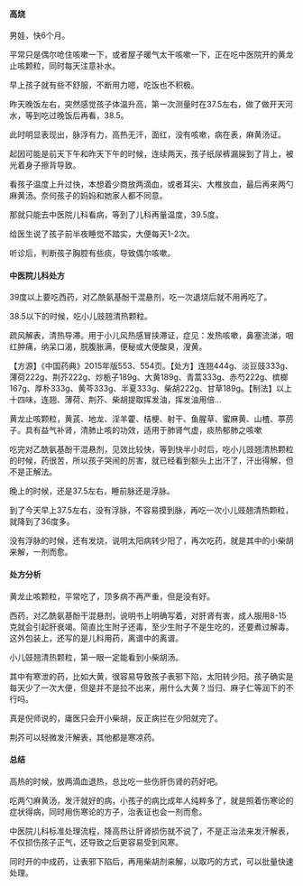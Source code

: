 #### 高烧

男娃，快6个月。

平常只是偶尔呛住咳嗽一下，或者屋子暖气太干咳嗽一下，正在吃中医院开的黄龙止咳颗粒，同时每天注意补水。

早上孩子就有些不舒服，不断用力嗯，吃饭也不积极。

昨天晚饭左右，突然感觉孩子体温升高，第一次测量时在37.5左右，做了做开天河水，等到吃过晚饭后再看，38.5。

此时明显表现出，脉浮有力，高热无汗，面红，没有咳嗽，病在表，麻黄汤证。

起因可能是前天下午和昨天下午的时候，连续两天，孩子纸尿裤漏屎到了背上，被光着身子擦背导致。

看孩子温度上升过快，本想着少商放两滴血，或者耳尖、大椎放血，最后再来两勺麻黄汤。奈何孩子的妈妈和她家人都不同意。

那就只能去中医院儿科看病，等到了儿科再量温度，39.5度。

给医生说了孩子前半夜睡觉不踏实，大便每天1-2次。

听诊后，判断孩子胸腔有些痰，导致偶尔咳嗽。

#### 中医院儿科处方

39度以上要吃西药，对乙酰氨基酚干混悬剂，吃一次退烧后就不用再吃了。

38.5以下的时候，吃小儿豉翘清热颗粒。

疏风解表，清热导滞。用于小儿风热感冒挟滞证，症见：发热咳嗽，鼻塞流涕，咽红肿痛，纳呆口渴，脘腹胀满，便秘或大便酸臭，溲黄。

【方源】《中国药典》2015年版553、554页。【处方】连翘444g、淡豆豉333g、薄荷222g、荆芥222g、炒栀子189g、大黄189g、青蒿333g、赤芍222g、槟榔167g、厚朴333g、黄芩333g、半夏333g、柴胡222g、甘草189g。【制法】以上十四味，连翘、薄荷、荆芥、柴胡提取挥发油，挥发油用倍…

黄龙止咳颗粒，黄芪、地龙、淫羊藿、桔梗、射干、鱼腥草、蜜麻黄、山楂、葶苈子。具有益气补肾，清肺止咳的功效，适用于肺肾气虚，痰热郁肺之咳嗽

吃完对乙酰氨基酚干混悬剂，见效比较快，等到快半小时后，吃小儿豉翘清热颗粒的时候，药很苦，所以孩子哭闹的厉害，就已经看到额头上出汗了，汗出得解，但不是正解法。

晚上的时候，还是37.5左右，睡前脉还是浮脉。

到了今天早上37.5左右，没有浮脉，不容易摸到脉，再吃一次小儿豉翘清热颗粒，就降到了36度多。

没有浮脉的时候，还有发烧，说明太阳病转少阳了，再次吃药，就是其中的小柴胡来解，一剂而愈。

#### 处方分析

黄龙止咳颗粒，平常吃了，顶多病不再严重，但是没有好。

西药，对乙酰氨基酚干混悬剂，说明书上明确写着，对肝肾有害，成人服用8-15克就会引起肝衰竭。简直比生附子还毒，至少生附子不是生吃的，还要煮过解毒。这外包装上，还写的是儿科用药，离谱中的离谱。

小儿豉翘清热颗粒，第一眼一定能看到小柴胡汤。

其中有寒泄的药，比如大黄，很容易导致孩子表邪下陷，太阳转少阳。孩子确实是每天少了一次大便，但是并不是拉不出来，用什么大黄？当归、麻子仁等润下的不行吗。

真是倪师说的，庸医只会开小柴胡，反正病拦在少阳就完了。

荆芥可以轻微发汗解表，其他都是寒凉药。

#### 总结

高热的时候，放两滴血退热，总比吃一些伤肝伤肾的药好吧。

吃两勺麻黄汤，发汗就好的病，小孩子的病比成年人纯粹多了，就是照着伤寒论的症状得病，同时用伤寒论的方子，治表证也会一剂而愈。

中医院儿科标准处理流程，降高热让肝肾损伤就不说了，不是正治法来发汗解表，不仅损伤孩子正气，还导致之后更容易受到风寒。

同时开的中成药，让表邪下陷后，再用柴胡剂来解，以取巧的方式，可以批量快速处理。

